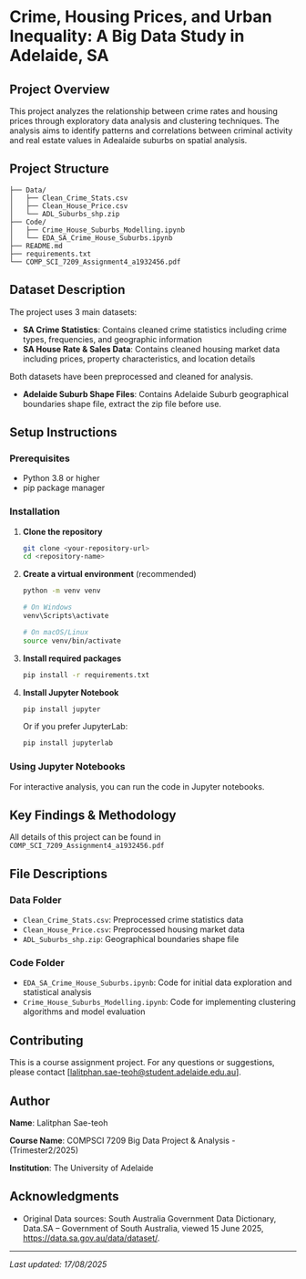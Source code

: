 # Crime, Housing Prices, and Urban Inequality: A Big Data Study in Adelaide, SA

## Project Overview

This project analyzes the relationship between crime rates and housing prices through exploratory data analysis and clustering techniques. The analysis aims to identify patterns and correlations between criminal activity and real estate values in Adealaide suburbs on spatial analysis.

## Project Structure
```
├── Data/
│   ├── Clean_Crime_Stats.csv
│   ├── Clean_House_Price.csv
│   └── ADL_Suburbs_shp.zip
├── Code/
│   ├── Crime_House_Suburbs_Modelling.ipynb
│   └── EDA_SA_Crime_House_Suburbs.ipynb
├── README.md
├── requirements.txt
└── COMP_SCI_7209_Assignment4_a1932456.pdf

```

## Dataset Description

The project uses 3 main datasets:

- **SA Crime Statistics**: Contains cleaned crime statistics including crime types, frequencies, and geographic information
- **SA House Rate & Sales Data**: Contains cleaned housing market data including prices, property characteristics, and location details

Both datasets have been preprocessed and cleaned for analysis.

- **Adelaide Suburb Shape Files**: Contains Adelaide Suburb geographical boundaries shape file, extract the zip file before use.

## Setup Instructions

### Prerequisites

- Python 3.8 or higher
- pip package manager

### Installation

1. **Clone the repository**
   ```bash
   git clone <your-repository-url>
   cd <repository-name>
   ```

2. **Create a virtual environment** (recommended)
   ```bash
   python -m venv venv
   
   # On Windows
   venv\Scripts\activate
   
   # On macOS/Linux
   source venv/bin/activate
   ```

3. **Install required packages**
   ```bash
   pip install -r requirements.txt
   ```

4. **Install Jupyter Notebook**
   ```bash
   pip install jupyter
   ```
   
   Or if you prefer JupyterLab:
   ```bash
   pip install jupyterlab
   ```

### Using Jupyter Notebooks

For interactive analysis, you can run the code in Jupyter notebooks.

## Key Findings & Methodology

All details of this project can be found in `COMP_SCI_7209_Assignment4_a1932456.pdf`

## File Descriptions

### Data Folder
- `Clean_Crime_Stats.csv`: Preprocessed crime statistics data
- `Clean_House_Price.csv`: Preprocessed housing market data
- `ADL_Suburbs_shp.zip`: Geographical boundaries shape file

### Code Folder
- `EDA_SA_Crime_House_Suburbs.ipynb`: Code for initial data exploration and statistical analysis
- `Crime_House_Suburbs_Modelling.ipynb`: Code for implementing clustering algorithms and model evaluation

## Contributing

This is a course assignment project. For any questions or suggestions, please contact [lalitphan.sae-teoh@student.adelaide.edu.au].

## Author

**Name**: Lalitphan Sae-teoh

**Course Name**: COMPSCI 7209 Big Data Project & Analysis - (Trimester2/2025) 

**Institution**: The University of Adelaide

## Acknowledgments

- Original Data sources: South Australia Government Data Dictionary, Data.SA – Government of South Australia, viewed 15 June 2025, https://data.sa.gov.au/data/dataset/.

---

*Last updated: 17/08/2025*

